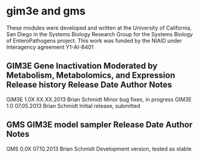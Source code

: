 gim3e and gms
=============

These modules were developed and written at the University of California, San Diego
in the Systems Biology Research Group for the Systems Biology of EnteroPathogens
project. This work was funded by the NIAID under Interagency agreement Y1-AI-8401

GIM3E
Gene Inactivation Moderated by Metabolism, Metabolomics, and Expression
Release history
Release          Date           Author            Notes
-----------------------------------------------------------------------------------------
GIM3E  1.0X      XX.XX.2013     Brian Schmidt    Minor bug fixes, in progress
GIM3E  1.0       07.05.2013     Brian Schmidt    Initial release, submitted


GMS
GIM3E model sampler 
Release          Date           Author            Notes
-----------------------------------------------------------------------------------------
GMS 0.0X         07.10.2013     Brian Schmidt     Development version, tested as stable
